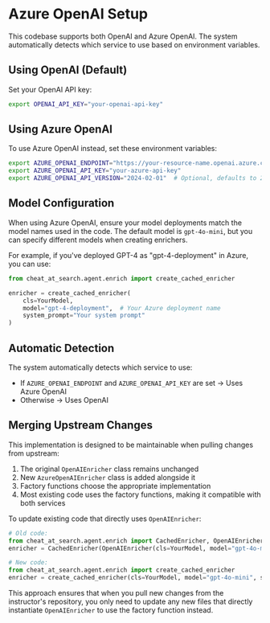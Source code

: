 # Azure OpenAI Setup

This codebase supports both OpenAI and Azure OpenAI. The system automatically detects which service to use based on environment variables.

## Using OpenAI (Default)

Set your OpenAI API key:

```bash
export OPENAI_API_KEY="your-openai-api-key"
```

## Using Azure OpenAI

To use Azure OpenAI instead, set these environment variables:

```bash
export AZURE_OPENAI_ENDPOINT="https://your-resource-name.openai.azure.com/"
export AZURE_OPENAI_API_KEY="your-azure-api-key"
export AZURE_OPENAI_API_VERSION="2024-02-01"  # Optional, defaults to 2024-02-01
```

## Model Configuration

When using Azure OpenAI, ensure your model deployments match the model names used in the code. The default model is `gpt-4o-mini`, but you can specify different models when creating enrichers.

For example, if you've deployed GPT-4 as "gpt-4-deployment" in Azure, you can use:

```python
from cheat_at_search.agent.enrich import create_cached_enricher

enricher = create_cached_enricher(
    cls=YourModel,
    model="gpt-4-deployment",  # Your Azure deployment name
    system_prompt="Your system prompt"
)
```

## Automatic Detection

The system automatically detects which service to use:
- If `AZURE_OPENAI_ENDPOINT` and `AZURE_OPENAI_API_KEY` are set → Uses Azure OpenAI
- Otherwise → Uses OpenAI

## Merging Upstream Changes

This implementation is designed to be maintainable when pulling changes from upstream:

1. The original `OpenAIEnricher` class remains unchanged
2. New `AzureOpenAIEnricher` class is added alongside it
3. Factory functions choose the appropriate implementation
4. Most existing code uses the factory functions, making it compatible with both services

To update existing code that directly uses `OpenAIEnricher`:

```python
# Old code:
from cheat_at_search.agent.enrich import CachedEnricher, OpenAIEnricher
enricher = CachedEnricher(OpenAIEnricher(cls=YourModel, model="gpt-4o-mini", system_prompt="..."))

# New code:
from cheat_at_search.agent.enrich import create_cached_enricher
enricher = create_cached_enricher(cls=YourModel, model="gpt-4o-mini", system_prompt="...")
```

This approach ensures that when you pull new changes from the instructor's repository, you only need to update any new files that directly instantiate `OpenAIEnricher` to use the factory function instead. 